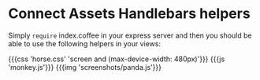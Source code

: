 # Connect Assets Handlebars helpers

Simply `require` index.coffee in your express server and then you should be able to use the following helpers in your views:

  {{{css 'horse.css' 'screen and (max-device-width: 480px)'}}}
  {{{js 'monkey.js'}}}
  {{{img 'screenshots/panda.js'}}}